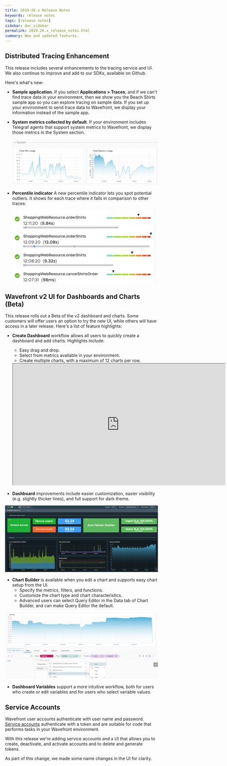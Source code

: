 ```yaml
---
title: 2019-26.x Release Notes
keywords: release notes
tags: [release notes]
sidebar: doc_sidebar
permalink: 2019.26.x_release_notes.html
summary: New and updated features.
---
```


## Distributed Tracing Enhancement

This release includes several enhancements to the tracing service and UI. We also continue to improve and add to our SDKs, available on Github.

Here's what's new:
* **Sample application**. If you select **Applications > Traces**, and if we can't find trace data in your environment, then we show you the Beach Shirts sample app so you can explore tracing on sample data. If you set up your environment to send trace data to Wavefront, we display your information instead of the sample app.
* **System metrics collected by default**. If your environment includes Telegraf agents that support system metrics to Wavefront, we display those metrics in the System section.

  ![tracing system metrics](images/tracing_telegraf.png)
* **Percentile indicator** A new percentile indicator lets you spot potential outliers. It shows for each trace where it falls in comparison to other traces:

   ![tracing outliers](images/tracing_outliers.png)

## Wavefront v2 UI for Dashboards and Charts (Beta)

This release rolls out a Beta of the v2 dashboard and charts. Some customers will offer users an option to try the new UI, while others will have access in a later release. Here's a list of feature highlights:

* **Create Dashboard** workflow allows all users to quickly create a dashboard and add charts. Highlights include:
  - Easy drag and drop.
  - Select from metrics available in your environment.
  - Create multiple charts, with a maximum of 12 charts per row.


   <iframe src="https://bcove.video/30PUDaE" width="700" height="400" allowfullscreen="true"></iframe>

<!---
  ![create dashboard](images/create_dashboard_v2.png)--->
* **Dashboard** improvements include easier customization, easier visibility (e.g. slightly thicker lines), and full support for dark theme.

![dashboard dark](images/dashboard_dark.png)
* **Chart Builder** is available when you edit a chart and supports easy chart setup from the UI.
  - Specify the metrics, filters, and functions.
  - Customize the chart type and chart characteristics.
  - Advanced users can select Query Editor in the Data tab of Chart Builder, and can make Query Editor the default.

![chart builder](images/chart_builder_v2.png)
* **Dashboard Variables** support a more intuitive workflow, both for users who create or edit variables and for users who select variable values.

## Service Accounts

Wavefront user accounts authenticate with user name and password. [Service accounts](service_accounts.html) authenticate with a token and are suitable for code that performs tasks in your Wavefront environment.

With this release we're adding service accounts and a UI that allows you to create, deactivate, and activate accounts and to delete and generate tokens.

As part of this change, we made some name changes in the UI for clarity.
